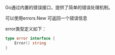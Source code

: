 Go通过内置的错误接口，提供了简单的错误处理机制。

可以使用errors.New 可返回一个错误信息

error类型定义如下：

```go
type error interface {
    Error() string
}
```



